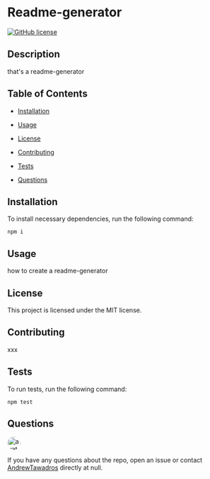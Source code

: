 
# Readme-generator
[![GitHub license](https://img.shields.io/badge/license-MIT-blue.svg)](https://github.com/AndrewTawadros/readme-generator)

## Description

that's a readme-generator

## Table of Contents 

* [Installation](#installation)

* [Usage](#usage)

* [License](#license)

* [Contributing](#contributing)

* [Tests](#tests)

* [Questions](#questions)

## Installation

To install necessary dependencies, run the following command:

```
npm i
```

## Usage

how to create a readme-generator

## License

This project is licensed under the MIT license.
  
## Contributing

xxx

## Tests

To run tests, run the following command:

```
npm test
```

## Questions

<img src="https://avatars0.githubusercontent.com/u/28159313?v=4" alt="avatar" style="border-radius: 16px" width="30" />

If you have any questions about the repo, open an issue or contact [AndrewTawadros](https://api.github.com/users/AndrewTawadros) directly at null.

